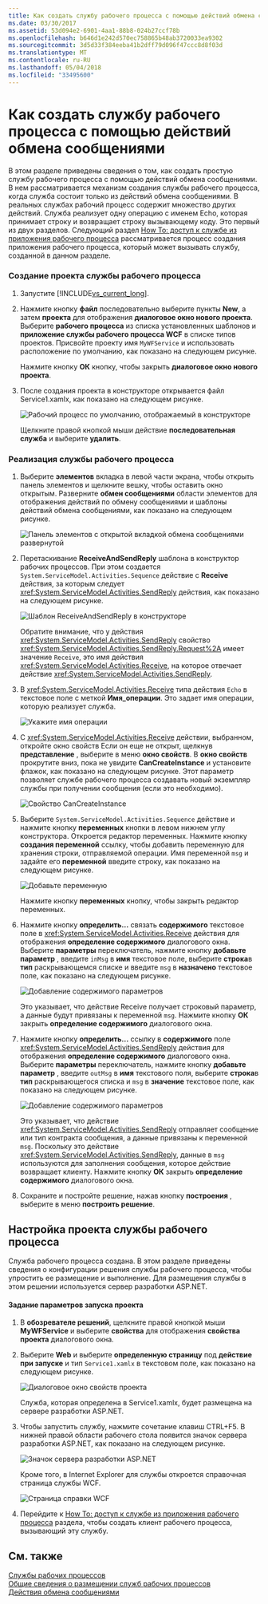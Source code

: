 ```yaml
---
title: Как создать службу рабочего процесса с помощью действий обмена сообщениями
ms.date: 03/30/2017
ms.assetid: 53d094e2-6901-4aa1-88b8-024b27ccf78b
ms.openlocfilehash: b646d1e242d570ec758865b48ab3720033ea9302
ms.sourcegitcommit: 3d5d33f384eeba41b2dff79d096f47ccc8d8f03d
ms.translationtype: MT
ms.contentlocale: ru-RU
ms.lasthandoff: 05/04/2018
ms.locfileid: "33495600"
---
```

# <a name="how-to-create-a-workflow-service-with-messaging-activities"></a>Как создать службу рабочего процесса с помощью действий обмена сообщениями
В этом разделе приведены сведения о том, как создать простую службу рабочего процесса с помощью действий обмена сообщениями. В нем рассматривается механизм создания службы рабочего процесса, когда служба состоит только из действий обмена сообщениями. В реальных службах рабочий процесс содержит множество других действий. Служба реализует одну операцию с именем Echo, которая принимает строку и возвращает строку вызывающему коду. Это первый из двух разделов. Следующий раздел [How To: доступ к службе из приложения рабочего процесса](../../../../docs/framework/wcf/feature-details/how-to-access-a-service-from-a-workflow-application.md) рассматривается процесс создания приложения рабочего процесса, который может вызывать службу, созданной в данном разделе.  
  
### <a name="to-create-a-workflow-service-project"></a>Создание проекта службы рабочего процесса  
  
1.  Запустите [!INCLUDE[vs_current_long](../../../../includes/vs-current-long-md.md)].  
  
2.  Нажмите кнопку **файл** последовательно выберите пункты **New**, а затем **проекта** для отображения **диалоговое окно нового проекта**. Выберите **рабочего процесса** из списка установленных шаблонов и **приложение службы рабочего процесса WCF** в списке типов проектов. Присвойте проекту имя `MyWFService` и использовать расположение по умолчанию, как показано на следующем рисунке.  
  
     Нажмите кнопку **ОК** кнопку, чтобы закрыть **диалоговое окно нового проекта**.  
  
3.  После создания проекта в конструкторе открывается файл Service1.xamlx, как показано на следующем рисунке.  
  
     ![Рабочий процесс по умолчанию, отображаемый в конструкторе](../../../../docs/framework/wcf/feature-details/media/defaultworkflowservice.JPG "DefaultWorkflowService")  
  
     Щелкните правой кнопкой мыши действие **последовательная служба** и выберите **удалить**.  
  
### <a name="to-implement-the-workflow-service"></a>Реализация службы рабочего процесса  
  
1.  Выберите **элементов** вкладка в левой части экрана, чтобы открыть панель элементов и щелкните вешку, чтобы оставить окно открытым. Разверните **обмен сообщениями** области элементов для отображения действий по обмену сообщениями и шаблоны действий обмена сообщениями, как показано на следующем рисунке.  
  
     ![Панель элементов с открытой вкладкой обмена сообщениями развернутой](../../../../docs/framework/wcf/feature-details/media/wfdesignertoolbox.JPG "WFDesignerToolbox")  
  
2.  Перетаскивание **ReceiveAndSendReply** шаблона в конструктор рабочих процессов. При этом создается <!--zz <xref:System.ServiceModel.Activities.Sequence>--> `System.ServiceModel.Activities.Sequence` действие с **Receive** действия, за которым следует <xref:System.ServiceModel.Activities.SendReply> действия, как показано на следующем рисунке.  
  
     ![Шаблон ReceiveAndSendReply в конструкторе](../../../../docs/framework/wcf/feature-details/media/receiveandsendreply.JPG "ReceiveAndSendReply")  
  
     Обратите внимание, что у действия <xref:System.ServiceModel.Activities.SendReply> свойство <xref:System.ServiceModel.Activities.SendReply.Request%2A> имеет значение `Receive`, это имя действия <xref:System.ServiceModel.Activities.Receive>, на которое отвечает действие <xref:System.ServiceModel.Activities.SendReply>.  
  
3.  В <xref:System.ServiceModel.Activities.Receive> типа действия `Echo` в текстовое поле с меткой **Имя_операции**. Это задает имя операции, которую реализует служба.  
  
     ![Укажите имя операции](../../../../docs/framework/wcf/feature-details/media/defineoperation.JPG "DefineOperation")  
  
4.  С <xref:System.ServiceModel.Activities.Receive> действии, выбранном, откройте окно свойств Если он еще не открыт, щелкнув **представление** , выберите в меню **окно свойств**. В **окно свойств** прокрутите вниз, пока не увидите **CanCreateInstance** и установите флажок, как показано на следующем рисунке. Этот параметр позволяет службе рабочего процесса создавать новый экземпляр службы при получении сообщения (если это необходимо).  
  
     ![Свойство CanCreateInstance](../../../../docs/framework/wcf/feature-details/media/cancreateinstance.JPG "CanCreateInstance")  
  
5.  Выберите <!--zz <xref:System.ServiceModel.Activities.Sequence>--> `System.ServiceModel.Activities.Sequence` действие и нажмите кнопку **переменных** кнопки в левом нижнем углу конструктора. Откроется редактор переменных. Нажмите кнопку **создания переменной** ссылку, чтобы добавить переменную для хранения строки, отправляемой операции. Имя переменной `msg` и задайте его **переменной** введите строку, как показано на следующем рисунке.  
  
     ![Добавьте переменную](../../../../docs/framework/wcf/feature-details/media/addvariable.JPG "AddVariable")  
  
     Нажмите кнопку **переменных** кнопку, чтобы закрыть редактор переменных.  
  
6.  Нажмите кнопку **определить...** связать **содержимого** текстовое поле в <xref:System.ServiceModel.Activities.Receive> действия для отображения **определение содержимого** диалогового окна. Выберите **параметры** переключатель, нажмите кнопку **добавьте параметр** , введите `inMsg` в **имя** текстовое поле, выберите **строка**в **тип** раскрывающемся списке и введите `msg` в **назначено** текстовое поле, как показано на следующем рисунке.  
  
     ![Добавление содержимого параметров](../../../../docs/framework/wcf/feature-details/media/parameterscontent.jpg "ParametersContent")  
  
     Это указывает, что действие Receive получает строковый параметр, а данные будут привязаны к переменной `msg`. Нажмите кнопку **ОК** закрыть **определение содержимого** диалогового окна.  
  
7.  Нажмите кнопку **определить...**  ссылку в **содержимого** поле <xref:System.ServiceModel.Activities.SendReply> действия для отображения **определение содержимого** диалогового окна. Выберите **параметры** переключатель, нажмите кнопку **добавьте параметр** , введите `outMsg` в **имя** текстового поля, выберите **строка**в **тип** раскрывающегося списка и `msg` в **значение** текстовое поле, как показано на следующем рисунке.  
  
     ![Добавление содержимого параметров](../../../../docs/framework/wcf/feature-details/media/parameterscontent2.jpg "ParametersContent2")  
  
     Это указывает, что действие <xref:System.ServiceModel.Activities.SendReply> отправляет сообщение или тип контракта сообщения, а данные привязаны к переменной `msg`. Поскольку это действие <xref:System.ServiceModel.Activities.SendReply>, данные в `msg` используются для заполнения сообщения, которое действие возвращает клиенту. Нажмите кнопку **ОК** закрыть **определение содержимого** диалогового окна.  
  
8.  Сохраните и постройте решение, нажав кнопку **построения** , выберите в меню **построить решение**.  
  
## <a name="configure-the-workflow-service-project"></a>Настройка проекта службы рабочего процесса  
 Служба рабочего процесса создана. В этом разделе приведены сведения о конфигурации решения службы рабочего процесса, чтобы упростить ее размещение и выполнение. Для размещения службы в этом решении используется сервер разработки ASP.NET.  
  
#### <a name="to-set-project-start-up-options"></a>Задание параметров запуска проекта  
  
1.  В **обозревателе решений**, щелкните правой кнопкой мыши **MyWFService** и выберите **свойства** для отображения **свойства проекта** диалогового окна.  
  
2.  Выберите **Web** и выберите **определенную страницу** под **действие при запуске** и тип `Service1.xamlx` в текстовом поле, как показано на следующем рисунке.  
  
     ![Диалоговое окно свойств проекта](../../../../docs/framework/wcf/feature-details/media/projectpropertiesdlg.JPG "ProjectPropertiesDlg")  
  
     Служба, которая определена в Service1.xamlx, будет размещена на сервере разработки ASP.NET.  
  
3.  Чтобы запустить службу, нажмите сочетание клавиш CTRL+F5. В нижней правой области рабочего стола появится значок сервера разработки ASP.NET, как показано на следующем рисунке.  
  
     ![Значок сервера разработки ASP.NET](../../../../docs/framework/wcf/feature-details/media/aspnetdevservericon.JPG "ASPNETDEVServerIcon")  
  
     Кроме того, в Internet Explorer для службы откроется справочная страница службы WCF.  
  
     ![Страница справки WCF](../../../../docs/framework/wcf/feature-details/media/wcfhelppate.JPG "WCFHelpPate")  
  
4.  Перейдите к [How To: доступ к службе из приложения рабочего процесса](../../../../docs/framework/wcf/feature-details/how-to-access-a-service-from-a-workflow-application.md) раздела, чтобы создать клиент рабочего процесса, вызывающий эту службу.  
  
## <a name="see-also"></a>См. также  
 [Службы рабочих процессов](../../../../docs/framework/wcf/feature-details/workflow-services.md)  
 [Общие сведения о размещении служб рабочих процессов](../../../../docs/framework/wcf/feature-details/hosting-workflow-services-overview.md)  
 [Действия обмена сообщениями](../../../../docs/framework/wcf/feature-details/messaging-activities.md)
